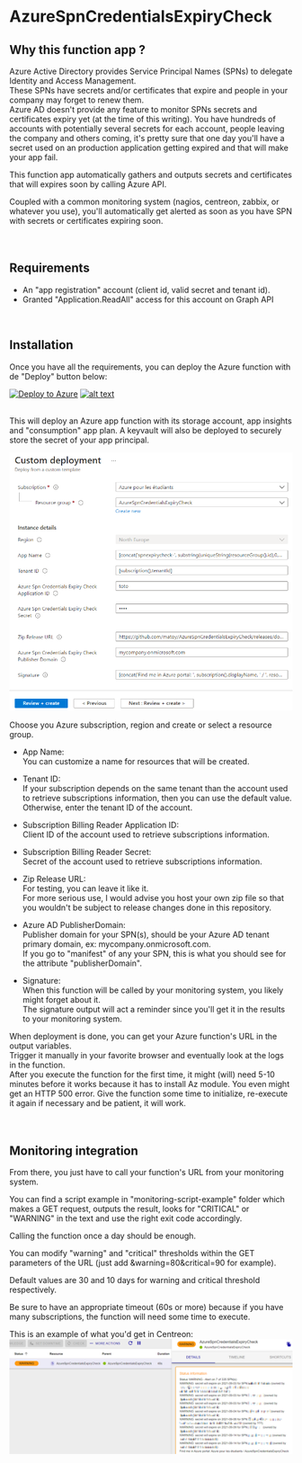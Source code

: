 # AzureSpnCredentialsExpiryCheck
  
## Why this function app ?
Azure Active Directory provides Service Principal Names (SPNs) to delegate Identity and Access Management.  
These SPNs have secrets and/or certificates that expire and people in your company may forget to renew them.  
Azure AD doesn't provide any feature to monitor SPNs secrets and certificates expiry yet (at the time of this writing).  You have hundreds of accounts with potentially several secrets for each account, people leaving the company and others coming, it's pretty sure that one day you'll have a secret used on an production application getting expired and that will make your app fail.  
  
This function app automatically gathers and outputs secrets and certificates that will expires soon by calling Azure API.  
  
Coupled with a common monitoring system (nagios, centreon, zabbix, or whatever you use), you'll automatically get alerted as soon as you have SPN with secrets or certificates expiring soon.  
</br>
</br>

## Requirements
* An "app registration" account (client id, valid secret and tenant id).  
* Granted "Application.ReadAll" access for this account on Graph API  
</br>

## Installation
Once you have all the requirements, you can deploy the Azure function with de "Deploy" button below:  
  
[![Deploy to Azure](https://aka.ms/deploytoazurebutton)](https://portal.azure.com/#create/Microsoft.Template/uri/https%3A%2F%2Fraw.githubusercontent.com%2Fmatoy%2FAzureSpnCredentialsExpiryCheck%2Fmain%2Farm-template%2FAzureSpnCredentialsExpiryCheck.json) [![alt text](http://armviz.io/visualizebutton.png)](http://armviz.io/#/?load=https://raw.githubusercontent.com/matoy/AzureSpnCredentialsExpiryCheck/main/arm-template/AzureSpnCredentialsExpiryCheck.json)  
  
</br>
This will deploy an Azure app function with its storage account, app insights and "consumption" app plan.  
A keyvault will also be deployed to securely store the secret of your app principal.  
  
![alt text](https://github.com/matoy/AzureSpnCredentialsExpiryCheck/blob/main/img/screenshot1.png?raw=true)  
  
Choose you Azure subscription, region and create or select a resource group.  
  
* App Name:  
You can customize a name for resources that will be created.  
  
* Tenant ID:  
If your subscription depends on the same tenant than the account used to retrieve subscriptions information, then you can use the default value.  
Otherwise, enter the tenant ID of the account.  
  
* Subscription Billing Reader Application ID:  
Client ID of the account used to retrieve subscriptions information.  
  
* Subscription Billing Reader Secret:  
Secret of the account used to retrieve subscriptions information.  
   
* Zip Release URL:  
For testing, you can leave it like it.  
For more serious use, I would advise you host your own zip file so that you wouldn't be subject to release changes done in this repository.  
  
* Azure AD PublisherDomain:  
Publisher domain for your SPN(s), should be your Azure AD tenant primary domain, ex: mycompany.onmicrosoft.com.  
If you go to "manifest" of any your SPN, this is what you should see for the attribute "publisherDomain".  
  
* Signature:  
When this function will be called by your monitoring system, you likely might forget about it.  
The signature output will act a reminder since you'll get it in the results to your monitoring system.  
  
When deployment is done, you can get your Azure function's URL in the output variables.  
Trigger it manually in your favorite browser and eventually look at the logs in the function.  
After you execute the function for the first time, it might (will) need 5-10 minutes before it works because it has to install Az module. You even might get an HTTP 500 error. Give the function some time to initialize, re-execute it again if necessary and be patient, it will work.  
</br>
</br>

## Monitoring integration  
From there, you just have to call your function's URL from your monitoring system.  
  
You can find a script example in "monitoring-script-example" folder which makes a GET request, outputs the result, looks for "CRITICAL" or "WARNING" in the text and use the right exit code accordingly.  
  
Calling the function once a day should be enough.  
  
You can modify "warning" and "critical" thresholds within the GET parameters of the URL (just add &warning=80&critical=90 for example).  
  
Default values are 30 and 10 days for warning and critical threshold respectively.  
  
Be sure to have an appropriate timeout (60s or more) because if you have many subscriptions, the function will need some time to execute.  
  
This is an example of what you'd get in Centreon:  
![alt text](https://github.com/matoy/AzureSpnCredentialsExpiryCheck/blob/main/img/screenshot2.png?raw=true)  
  
